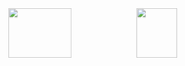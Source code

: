 <div>
  <img height="100px" width="50%" src="https://github-readme-stats.vercel.app/api?username=FelipeRotermel&show_icons=true&theme=radical" />
  <img height="100px" width="40%" src="https://github-readme-stats.vercel.app/api/top-langs/?username=FelipeRotermel&layout=compact&langs_count=7&theme=radical"" />
</div>
  
